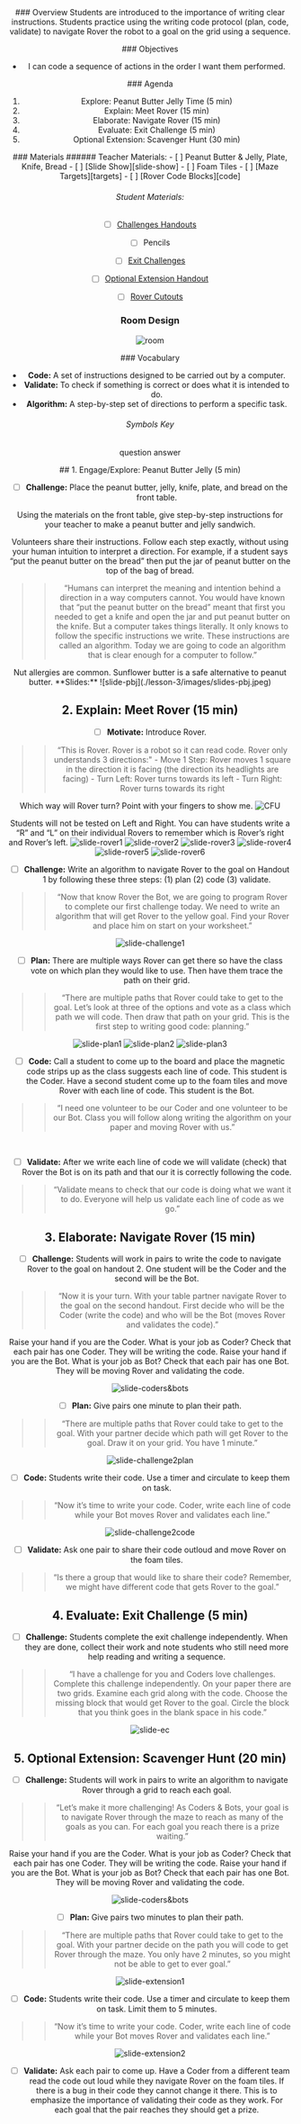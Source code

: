 <header class='header' title='Rover' subtitle='Lesson 03'/>

<notable>
<iconp src='/icons/activity.png'>### Overview</iconp>
Students are introduced to the importance of writing clear instructions. Students practice using the writing code protocol (plan, code, validate) to navigate Rover the robot to a goal on the grid using a sequence.

<iconp src='/icons/objectives.png'>### Objectives</iconp>
- I can code a sequence of actions in the order I want them performed.

<iconp src='/icons/agenda.png'>### Agenda</iconp>
1. Explore: Peanut Butter Jelly Time (5 min)
1. Explain: Meet Rover (15 min)
1. Elaborate: Navigate Rover (15 min)
1. Evaluate: Exit Challenge (5 min)
1. Optional Extension: Scavenger Hunt (30 min)

<note>
<iconp src='/icons/materials.png'>### Materials</iconp>
###### Teacher Materials:
- [ ] Peanut Butter & Jelly, Plate, Knife, Bread
- [ ] [Slide Show][slide-show]
- [ ] Foam Tiles
- [ ] [Maze Targets][targets]
- [ ] [Rover Code Blocks][code]

###### Student Materials:
- [ ] [Challenges Handouts][handout]
- [ ] Pencils
- [ ] [Exit Challenges][exit]
- [ ] [Optional Extension Handout][extension]
- [ ] [Rover Cutouts][cutouts]


</note>

### Room Design
![room](/images/layout-grid.png)

<note>

<iconp src='/icons/vocab.png'>### Vocabulary</iconp>
- **Code:** A set of instructions designed to be carried out by a computer.
- **Validate:** To check if something is correct or does what it is intended to do.
- **Algorithm:** A step-by-step set of directions to perform a specific task.

###### Symbols Key
<iconp ml='1.65em' type='question'>question</iconp>
<iconp ml='1.65em' type='answer'>answer</iconp>
</note>

<pagebreak/>
## 1. Engage/Explore: Peanut Butter Jelly (5 min)

- [ ] **Challenge:** Place the peanut butter, jelly, knife, plate, and bread on the front table.

<iconp type="question">Using the materials on the front table, give step-by-step instructions for your teacher to make a peanut butter and jelly sandwich.</iconp>

<iconp type="answer">Volunteers share their instructions. Follow each step exactly, without using your human intuition to interpret a direction. For example, if a student says “put the peanut butter on the bread” then put the jar of peanut butter on the top of the bag of bread.</iconp>

> > “Humans can interpret the meaning and intention behind a direction in a way computers cannot. You would have known that “put the peanut butter on the bread” meant that first you needed to get a knife and open the jar and put peanut butter on the knife. But a computer takes things literally. It only knows to follow the specific instructions we write. These instructions are called an algorithm. Today we are going to code an algorithm that is clear enough for a computer to follow.”

<note type="tip">
Nut allergies are common. Sunflower butter is a safe alternative to peanut butter.
**Slides:** ![slide-pbj](./lesson-3/images/slides-pbj.jpeg)
</note>

## 2. Explain: Meet Rover (15 min)

- [ ] **Motivate:** Introduce Rover.

> > “This is Rover. Rover is a robot so it can read code. Rover only understands 3 directions:"
	- Move 1 Step: Rover moves 1 square in the direction it is facing (the direction its headlights are facing)
	- Turn Left: Rover turns towards its left
	- Turn Right: Rover turns towards its right

<iconp type="question">Which way will Rover turn? Point with your fingers to show me.</iconp>
<iconp type="answer">![CFU](./lesson-3/images/CFU.jpeg)</iconp>

<note type="tip">Students will not be tested on Left and Right. You can have students write a “R” and “L” on their individual Rovers to remember which is Rover’s right and Rover’s left.
![slide-rover1](./lesson-3/images/slides-rover1.jpeg)
![slide-rover2](./lesson-3/images/slides-rover2.jpeg)
![slide-rover3](./lesson-3/images/slides-rover3.jpeg)
![slide-rover4](./lesson-3/images/slides-rover4.jpeg)
![slide-rover5](./lesson-3/images/slides-rover5.jpeg)
![slide-rover6](./lesson-3/images/slides-rover6.jpeg)
</note>

- [ ] **Challenge:** Write an algorithm to navigate Rover to the goal on Handout 1 by following these three steps: (1) plan (2) code (3) validate.

> > “Now that know Rover the Bot, we are going to program Rover to complete our first challenge today. We need to write an algorithm that will get Rover to the yellow goal. Find your Rover and place him on start on your worksheet.”

<note> ![slide-challenge1](./lesson-3/images/slides-challenge1.jpeg)</note>
<br/>

- [ ] **Plan:** There are multiple ways Rover can get there so have the class vote on which plan they would like to use. Then have them trace the path on their grid.

> > “There are multiple paths that Rover could take to get to the goal. Let’s look at three of the options and vote as a class which path we will code. Then draw that path on your grid. This is the first step to writing good code: planning.”

<note> ![slide-plan1](./lesson-3/images/slides-plan1.jpeg)
![slide-plan2](./lesson-3/images/slides-plan2.jpeg)
![slide-plan3](./lesson-3/images/slides-plan3.jpeg)</note>

- [ ] **Code:** Call a student to come up to the board and place the magnetic code strips up as the class suggests each line of code. This student is the Coder. Have a second student come up to the foam tiles and move Rover with each line of code. This student is the Bot.

> > “I need one volunteer to be our Coder and one volunteer to be our Bot. Class you will follow along writing the algorithm on your paper and moving Rover with us.”

<br/>

- [ ] **Validate:** After we write each line of code we will validate (check) that Rover the Bot is on its path and that our it is correctly following the code.

> > “Validate means to check that our code is doing what we want it to do. Everyone will help us validate each line of code as we go.”


## 3. Elaborate: Navigate Rover (15 min)

- [ ] **Challenge:** Students will work in pairs to write the code to navigate Rover to the goal on handout 2. One student will be the Coder and the second will be the Bot.

> > “Now it is your turn. With your table partner navigate Rover to the goal on the second handout. First decide who will be the Coder (write the code) and who will be the Bot (moves Rover and validates the code).”

<iconp type="question">Raise your hand if you are the Coder. What is your job as Coder?</iconp>
<iconp type="answer">Check that each pair has one Coder. They will be writing the code.</iconp>
<iconp type="question">Raise your hand if you are the Bot. What is your job as Bot?</iconp>
<iconp type="answer">Check that each pair has one Bot. They will be moving Rover and validating the code.</iconp>

<note> ![slide-coders&bots](./lesson-3/images/slides-CB.jpeg)</note>

- [ ] **Plan:** Give pairs one minute to plan their path.

> > “There are multiple paths that Rover could take to get to the goal. With your partner decide which path will get Rover to the goal. Draw it on your grid. You have 1 minute.”

<note> ![slide-challenge2plan](./lesson-3/images/slides-challenge2plan.jpeg)</note>
<br/>

- [ ] **Code:** Students write their code. Use a timer and circulate to keep them on task.

> > “Now it’s time to write your code. Coder, write each line of code while your Bot moves Rover and validates each line.”

<note> ![slide-challenge2code](./lesson-3/images/slides-challenge2code.jpeg)</note>
<br/>

- [ ] **Validate:** Ask one pair to share their code outloud and move Rover on the foam tiles.

> > “Is there a group that would like to share their code? Remember, we might have different code that gets Rover to the goal.”

## 4. Evaluate: Exit Challenge (5 min)
- [ ] **Challenge:** Students complete the exit challenge independently. When they are done, collect their work and note students who still need more help reading and writing a sequence.

> > “I have a challenge for you and Coders love challenges. Complete this challenge independently. On your paper there are two grids. Examine each grid along with the code. Choose the missing block that would get Rover to the goal. Circle the block that you think goes in the blank space in his code.”

<note> ![slide-ec](./lesson-3/images/slides-ec.jpeg)</note>

## 5. Optional Extension: Scavenger Hunt (20 min)

- [ ] **Challenge:** Students will work in pairs to write an algorithm to navigate Rover through a grid to reach each goal.

> > “Let’s make it more challenging! As Coders & Bots, your goal is to navigate Rover through the maze to reach as many of the goals as you can. For each goal you reach there is a prize waiting.”

<iconp type="question">Raise your hand if you are the Coder. What is your job as Coder?</iconp>
<iconp type="answer">Check that each pair has one Coder. They will be writing the code.</iconp>
<iconp type="question">Raise your hand if you are the Bot. What is your job as Bot?</iconp>
<iconp type="answer">Check that each pair has one Bot. They will be moving Rover and validating the code.</iconp>

<note> ![slide-coders&bots](./lesson-3/images/slides-CB.jpeg)</note>

- [ ] **Plan:** Give pairs two minutes to plan their path.

> > “There are multiple paths that Rover could take to get to the goal. With your partner decide on the path you will code to get Rover through the maze. You only have 2 minutes, so you might not be able to get to ever goal.”

<note> ![slide-extension1](./lesson-3/images/slides-extension1.jpeg)</note>
<br/>

- [ ] **Code:** Students write their code. Use a timer and circulate to keep them on task. Limit them to 5 minutes.

> > “Now it’s time to write your code. Coder, write each line of code while your Bot moves Rover and validates each line.”

<note> ![slide-extension2](./lesson-3/images/slides-extension2.jpeg)</note>
<br/>

- [ ] **Validate:** Ask each pair to come up. Have a Coder from a different team read the code out loud while they navigate Rover on the foam tiles. If there is a bug in their code they cannot change it there. This is to emphasize the importance of validating their code as they work. For each goal that the pair reaches they should get a prize.

</notable>

[slide-show]: https://docs.google.com/presentation/d/14h8F-A34JqlIF53ZXV2t0l3eunX5blb6184AuwBKZhk/edit?usp=sharing
[targets]: https://drive.google.com/file/d/0B48_2vIyABioeEVTZWx1XzRMUFU/view?usp=sharing
[code]: https://drive.google.com/file/d/0B48_2vIyABioU0FyTTNsR29WNUE/view?usp=sharing
[handout]: https://drive.google.com/file/d/0B48_2vIyABiodlhwdFRiRDJXckU/view?usp=sharing
[exit]: https://drive.google.com/file/d/0B48_2vIyABioZk5fTGZGQkNIX0U/view?usp=sharing
[extension]: https://drive.google.com/file/d/0B48_2vIyABioQmxOeEpnb3F4TVE/view?usp=sharing
[cutouts]: https://drive.google.com/file/d/0B48_2vIyABioX3I1cjkxUW9JckE/view?usp=sharing
